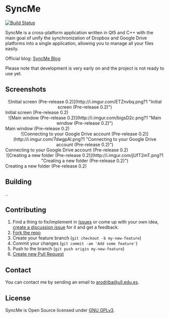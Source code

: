 # SyncMe

[![Build Status](https://travis-ci.org/AdrianBZG/SyncMe.svg?branch=master)](https://travis-ci.org/AdrianBZG/SyncMe)

SyncMe is a cross-platform application written in Qt5 and C++ with the main goal of unify the synchronization of Dropbox and Google Drive platforms into a single application, allowing you to manage all your files easily.

Official blog: [SyncMe Blog](https://syncme.wordpress.com/)

Please note that development is very early on and the project is not ready to use yet.

## Screenshots

<center>![Initial screen (Pre-release 0.2)](http://i.imgur.com/ETZnvbq.png?1 "Initial screen (Pre-release 0.2)")</center>
Initial screen (Pre-release 0.2)

<center>![Main window (Pre-release 0.2)](http://i.imgur.com/bigsD2c.png?1 "Main window (Pre-release 0.2)")</center>
Main window (Pre-release 0.2)

<center>![Connecting to your Google Drive account (Pre-release 0.2)](http://i.imgur.com/7dwgpAl.png?1 "Connecting to your Google Drive account (Pre-release 0.2)")</center>
Connecting to your Google Drive account (Pre-release 0.2)

<center>![Creating a new folder (Pre-release 0.2)](http://i.imgur.com/jUfT2mT.png?1 "Creating a new folder (Pre-release 0.2)")</center>
Creating a new folder (Pre-release 0.2)

## Building

..

## Contributing

1. Find a thing to fix/implement in [Issues](https://github.com/AdrianBZG/SyncMe/issues?direction=desc&sort=created&state=open) or come up with your own idea, [create a discussion issue](https://github.com/AdrianBZG/SyncMe/issues/new) for it and get a feedback.
2. [Fork the repo](https://help.github.com/articles/fork-a-repo)
3. Create your feature branch (`git checkout -b my-new-feature`)
4. Commit your changes (`git commit -am 'Add some feature'`)
5. Push to the branch (`git push origin my-new-feature`)
6. [Create new Pull Request](https://help.github.com/articles/using-pull-requests)

## Contact

You can contact me by sending an email to [arodriba@ull.edu.es](mailto:arodriba@ull.edu.es).

## License

SyncMe is Open Source licensed under [GNU GPLv3](LICENSE).
